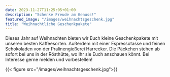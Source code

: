 ```yaml
---
date: 2023-11-27T11:25:05+01:00
description: "Schenke Freude am Genuss!"
featured_image: "/images/weihnachtsgeschenk.jpg"
title: "Weihnachtliche Geschenkpakete"
---
```


Dieses Jahr auf Weihnachten bieten wir Euch kleine Geschenkpakete mit unseren besten Kaffeesorten.
Außerdem mit einer Espressotasse und feinen Schokoladen von der Pralinengießerei Harrecker.
Die Päckchen stehen ab sofort bei uns in der Rösthütte, wo Ihr sie Euch anschauen könnt.
Bei Interesse gerne melden und vorbestellen!

{{< figure src="/images/weihnachtsgeschenk.jpg">}}
